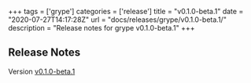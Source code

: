 +++
tags = ['grype']
categories = ['release']
title = "v0.1.0-beta.1"
date = "2020-07-27T14:17:28Z"
url = "docs/releases/grype/v0.1.0-beta.1/"
description = "Release notes for grype v0.1.0-beta.1"
+++

## Release Notes

Version [v0.1.0-beta.1](https://github.com/anchore/grype/releases/tag/v0.1.0-beta.1)


